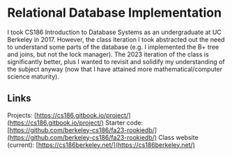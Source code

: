 # Relational Database Implementation

I took CS186 Introduction to Database Systems as an undergraduate at UC Berkeley in 2017.
However, the class iteration I took abstracted out the need to understand some parts of the database (e.g.
I implemented the B+ tree and joins, but not the lock manager). The 2023 iteration of the 
class is significantly better, plus I wanted to revisit and solidify my understanding of the subject
anyway (now that I have attained more mathematical/computer science maturity).

## Links

Projects: [https://cs186.gitbook.io/project/](https://cs186.gitbook.io/project/)
Starter code: [https://github.com/berkeley-cs186/fa23-rookiedb/](https://github.com/berkeley-cs186/fa23-rookiedb/)
Class website (current): [https://cs186berkeley.net/](https://cs186berkeley.net/)


